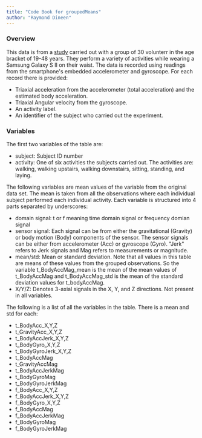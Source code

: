 ```yaml
---
title: "Code Book for groupedMeans"
author: "Raymond Dineen"
---
```

### Overview

This data is from a [study](http://archive.ics.uci.edu/ml/datasets/Human+Activity+Recognition+Using+Smartphones) carried out with a group of 30 volunterr in the age bracket of 19-48 years. They perform a variety of activities while wearing a Samsung Galaxy S II on their waist. The data is recorded using readings from the smartphone's embedded accelerometer and gyroscope. For each record there is provided: 

- Triaxial acceleration from the accelerometer (total acceleration) and the estimated body acceleration.  
- Triaxial Angular velocity from the gyroscope.  
- An activity label.  
- An identifier of the subject who carried out the experiment.

### Variables

The first two variables of the table are:  

- subject: Subject ID number  
- activity: One of six activities the subjects carried out. The activities are: walking, walking upstairs, walking downstairs, sitting, standing, and laying.  

The following variables are mean values of the variable from the original data set. The mean is taken from all the observations where each individual subject performed each individual activity. Each variable is structured into 4 parts separated by underscores:  

- domain signal: t or f meaning time domain signal or frequency domian signal  
- sensor signal: Each signal can be from either the gravitational (Gravity) or body motion (Body) components of the sensor. The sensor signals can be either from accelerometer (Acc) or gyroscope (Gyro). "Jerk" refers to Jerk signals and Mag refers to measurements or magnitude.  
- mean/std: Mean or standard deviation. Note that all values in this table are means of these values from the grouped observations. So the variable t_BodyAccMag_mean is the mean of the mean values of t_BodyAccMag and t_BodyAccMag_std is the mean of the standard deviation values for t_bodyAccMag.  
- X/Y/Z: Denotes 3-axial signals in the X, Y, and Z directions. Not present in all variables.

The following is a list of all the variables in the table. There is a mean and std for each:

- t_BodyAcc_X,Y,Z  
- t_GravityAcc_X,Y,Z  
- t_BodyAccJerk_X,Y,Z  
- t_BodyGyro_X,Y,Z  
- t_BodyGyroJerk_X,Y,Z  
- t_BodyAccMag  
- t_GravityAccMag  
- t_BodyAccJerkMag  
- t_BodyGyroMag  
- t_BodyGyroJerkMag  
- f_BodyAcc_X,Y,Z  
- f_BodyAccJerk_X,Y,Z  
- f_BodyGyro_X,Y,Z  
- f_BodyAccMag  
- f_BodyAccJerkMag  
- f_BodyGyroMag  
- f_BodyGyroJerkMag  





